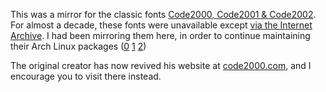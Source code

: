 This was a mirror for the classic fonts [Code2000, Code2001 & Code2002](https://en.wikipedia.org/wiki/Code2000). For almost a decade, these fonts were unavailable except [via the Internet Archive](https://web.archive.org/web/20101122141939/http://code2000.net/). I had been mirroring them here, in order to continue maintaining their Arch Linux packages ([0](https://aur.archlinux.org/packages/ttf-code2000/) [1](https://aur.archlinux.org/packages/ttf-code2001/) [2](https://aur.archlinux.org/packages/ttf-code2002))

The original creator has now revived his website at [code2000.com](https://www.code2001.com/), and I encourage you to visit there instead.